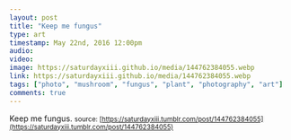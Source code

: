 ```yaml
---
layout: post
title: "Keep me fungus"
type: art
timestamp: May 22nd, 2016 12:00pm
audio: 
video: 
image: https://saturdayxiii.github.io/media/144762384055.webp
link: https://saturdayxiii.github.io/media/144762384055.webp
tags: ["photo", "mushroom", "fungus", "plant", "photography", "art"]
comments: true
---
```

Keep me fungus.
<small>source: [https://saturdayxiii.tumblr.com/post/144762384055](https://saturdayxiii.tumblr.com/post/144762384055)</small>